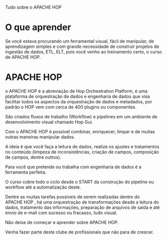 
Tudo sobre o APACHE  HOP
# O que aprender
Se você estava procurando um ferramental visual, fácil de manipular, de aprendizagem simples e com grande necessidade de construir projetos de ingestão de dados, ETL, ELT, pois você venho ao treinamento certo, o curso de APACHE HOP.

# APACHE HOP

o APACHE HOP é a abreviação de Hop Orchestration Platform, é uma plataforma de orquestração de dados e engenharia de dados que visa facilitar todos os aspectos da orquestração de dados e metadados, por padrão o HOP vem com cerca de 400 plugins ou componentes.

São criados fluxos de trabalho (Workflow) e pipelines em um ambiente de desenvolvimento visual chamado Hop Gui.

Com o APACHE HOP é possível combinar, enriquecer, limpar e de muitas outras maneiras manipular dados.

A ideia é que você faça a leitura de dados, realize os ajustes e tratamentos no conteúdo (limpeza de inconsistências, criação de campos, composição de campos, dentre outros).

Para você que pretende ou trabalha com engenharia de dados é a ferramenta perfeita.

O curso cobre todo o ciclo desde o START da construção do pipeline ou workflow até a automatização deste.

Dentre as muitas tarefas possíveis de serem realizadas dentro do APACHE HOP , há uma orquestração de transformações desde a leitura do dados, tratamento das informações, preparação de arquivos de saída e até envio de e-mail com sucesso ou fracasso, tudo visual.

Não deixe de começar e aprender sobre APACHE HOP.

Venha fazer parte deste clube de profissionais que não para de crescer.

